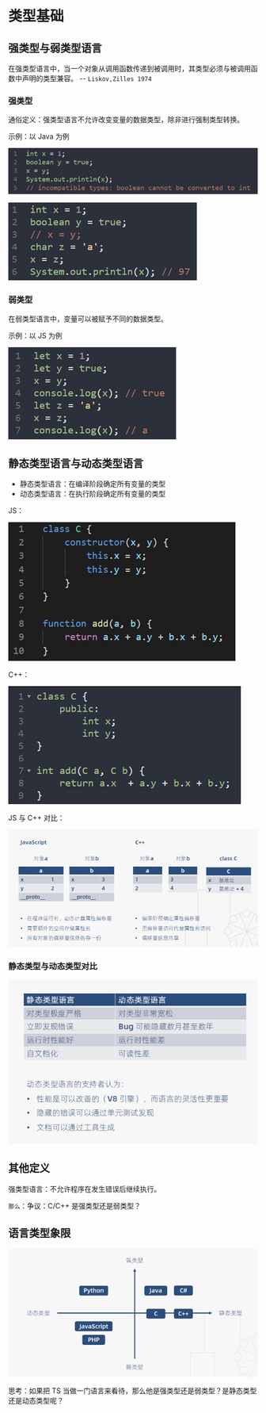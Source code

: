 # 类型基础

## 强类型与弱类型语言

在强类型语言中，当一个对象从调用函数传递到被调用时，其类型必须与被调用函数中声明的类型兼容。 -- `Liskov,Zilles 1974`

### 强类型

通俗定义：强类型语言不允许改变变量的数据类型，除非进行强制类型转换。

示例：以 Java 为例

![2020-01.png](../img/2020-01.png)

![2020-02.png](../img/2020-02.png)

### 弱类型

在弱类型语言中，变量可以被赋予不同的数据类型。

示例：以 JS 为例

![2020-03.png](../img/2020-03.png)

## 静态类型语言与动态类型语言

- 静态类型语言：在编译阶段确定所有变量的类型
- 动态类型语言：在执行阶段确定所有变量的类型

JS：

![2020-04.png](../img/2020-04.png)

C++：

![2020-05.png](../img/2020-05.png)

JS 与 C++ 对比：

![2020_134400.png](../img/2020_134400.png)

### 静态类型与动态类型对比

![2020_134520.png](../img/2020_134520.png)

## 其他定义

强类型语言：不允许程序在发生错误后继续执行。

`那么`：争议：C/C++ 是强类型还是弱类型？

## 语言类型象限

![2020_134727.png](../img/2020_134727.png)

思考：如果把 TS 当做一门语言来看待，那么他是强类型还是弱类型？是静态类型还是动态类型呢？
